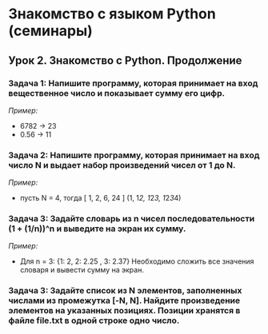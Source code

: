 # Знакомство с языком Python (семинары)
## Урок 2. Знакомство с Python. Продолжение

### Задача 1: Напишите программу, которая принимает на вход вещественное число и показывает сумму его цифр.

*Пример:*

- 6782 -> 23
- 0.56 -> 11

### Задача 2: Напишите программу, которая принимает на вход число N и выдает набор произведений чисел от 1 до N.

*Пример:*

- пусть N = 4, тогда [ 1, 2, 6, 24 ] (1, 1*2, 1*2*3, 1*2*3*4)

### Задача 3: Задайте словарь из n чисел последовательности (1 + (1/n))^n и выведите на экран их сумму.

*Пример:*

- Для n = 3:  {1: 2, 2: 2.25 , 3: 2.37}
Необходимо сложить все значения словаря и вывести  сумму на экран.

### Задача 3: Задайте список из N элементов, заполненных числами из промежутка [-N, N]. Найдите произведение элементов на указанных позициях. Позиции хранятся в файле file.txt в одной строке одно число.